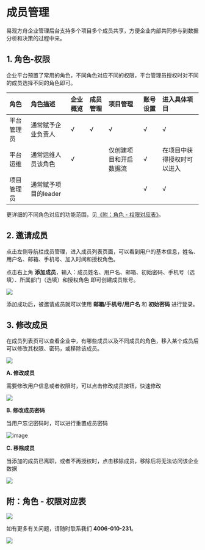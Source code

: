 # 成员管理

易观方舟企业管理后台支持多个项目多个成员共享，方便企业内部共同参与到数据分析和决策的过程中来。

## 1. 角色-权限

企业平台预置了常用的角色，不同角色对应不同的权限，平台管理员授权时对不同的成员选择不同的角色即可。

| 角色 | 角色描述 | 企业概览 | 成员管理 | 项目管理 | 账号设置 | 进入具体项目 |
| :--- | :--- | :--- | :--- | :--- | :--- | :--- |
| 平台管理员 | 通常赋予企业负责人 | √ | √ | √ | √ | √ |
| 平台运维 | 通常运维人员该角色 | √ |  | 仅创建项目和开启数据流 | √ | 在项目中获得授权时可以进入 |
| 项目管理员 | 通常赋予项目的leader |  |  |  | √ | √ |

更详细的不同角色对应的功能范围，见[《附：角色 - 权限对应表》](enterprise-basic-function-member.md#jump)。

## 2. 邀请成员

点击左侧导航栏成员管理，进入成员列表页面，可以看到用户的基本信息，姓名、用户名、邮箱、手机号、加入时间和授权角色。

点击右上角 **添加成员**，输入：成员姓名、用户名、邮箱、初始密码、手机号（选填）、所属部门（选填）和授权角色 即可创建成员帐号。

![ ](https://imguserradar.analysys.cn/fangzhou/img/2018/12/201812181426259399.gif)

添加成功后，被邀请成员就可以使用 **邮箱/手机号/用户名** 和 **初始密码** 进行登录。

## 3. 修改成员

在成员列表页可以查看企业中，有哪些成员以及不同成员的角色，移入某个成员后可以修改其权限、密码，或移除该成员。

![ ](https://imguserradar.analysys.cn/fangzhou/img/2018/12/201812181430409286.png)

**A. 修改成员**

需要修改用户信息或者权限时，可以点击修改成员按钮，快速修改

![ ](https://imguserradar.analysys.cn/fangzhou/img/2018/12/201812181437381573.png)

**B. 修改成员密码**

当用户忘记密码时，可以进行重置成员密码

![image](https://imguserradar.analysys.cn/fangzhou/img/2018/08/201808101536015639.png)

**C. 移除成员**

当添加的成员已离职，或者不再授权时，点击移除成员，移除后将无法访问该企业数据

![ ](https://imguserradar.analysys.cn/fangzhou/img/2018/12/201812181441586846.png)

## 附：角色 - 权限对应表

![ ](https://imguserradar.analysys.cn/fangzhou/img/2018/12/201812181721476556.png)

如有更多有关问题，请随时联系我们 **4006-010-231**。

[![ ](https://imguserradar.analysys.cn/fangzhou/img/2019/01/201901151711159657.jpeg)](https://ark.analysys.cn/view/sign/signup.html?campaign_id=2111486795&utm_campaign=文档注册&utm_medium=自媒体&utm_source=文档&utm_content=&utm_term=)

